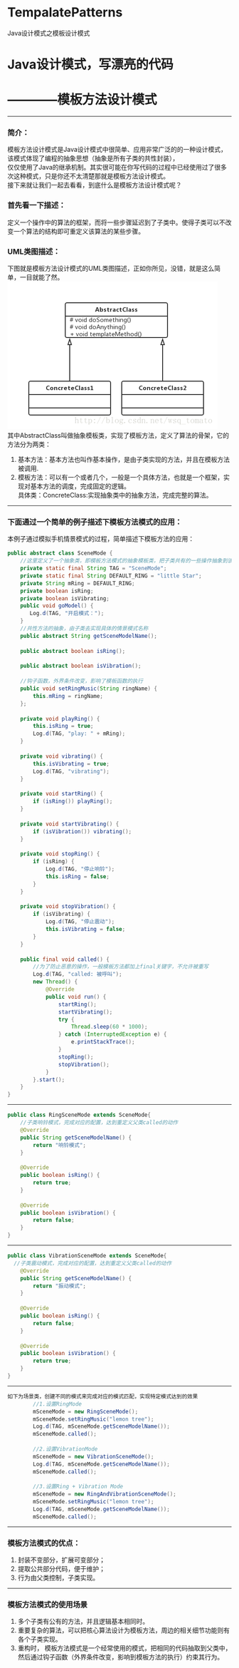 # TempalatePatterns
Java设计模式之模板设计模式
# Java设计模式，写漂亮的代码  
# ————模板方法设计模式
---  
### 简介：  
模板方法设计模式是Java设计模式中很简单、应用非常广泛的的一种设计模式，该模式体现了编程的抽象思想（抽象是所有子类的共性封装），  
仅仅使用了Java的继承机制。其实很可能在你写代码的过程中已经使用过了很多次这种模式，只是你还不太清楚那就是模板方法设计模式。  
接下来就让我们一起去看看，到底什么是模板方法设计模式呢？  
### 首先看一下描述：  
定义一个操作中的算法的框架，而将一些步骤延迟到了子类中。使得子类可以不改变一个算法的结构即可重定义该算法的某些步骤。
### UML类图描述：  
下图就是模板方法设计模式的UML类图描述，正如你所见，没错，就是这么简单，一目就能了然。
![TempalatePattern UML类图](https://github.com/tomato0/TempalatePatterns/blob/master/tempalate_patterns.png)  
其中AbstractClass叫做抽象模板类，实现了模板方法，定义了算法的骨架，它的方法分为两类：    
1. 基本方法：基本方法也叫作基本操作，是由子类实现的方法，并且在模板方法被调用.  
2. 模板方法：可以有一个或者几个，一般是一个具体方法，也就是一个框架，实现对基本方法的调度，完成固定的逻辑。  
具体类：ConcreteClass:实现抽象类中的抽象方法，完成完整的算法。  
---
### 下面通过一个简单的例子描述下模板方法模式的应用：  
本例子通过模拟手机情景模式的过程，简单描述下模板方法的应用：  
``` java
public abstract class SceneMode {
    //这里定义了一个抽象类，即模板方法模式的抽象模板类，把子类共有的一些操作抽象到该类中，情景模式普遍就是响铃和震动的操作，这里将通用的流程放到该类中，具体的配置通过其子类来完成
    private static final String TAG = "SceneMode";
    private static final String DEFAULT_RING = "little Star";
    private String mRing = DEFAULT_RING;
    private boolean isRing;
    private boolean isVibrating;
    public void goModel() {
       Log.d(TAG, "开启模式：");
    }
    //共性方法的抽象，由子类去实现具体的情景模式名称
    public abstract String getSceneModelName();

    public abstract boolean isRing();

    public abstract boolean isVibration();

    //钩子函数，外界条件改变，影响了模板函数的执行
    public void setRingMusic(String ringName) {
        this.mRing = ringName;
    };

    private void playRing() {
        this.isRing = true;
        Log.d(TAG, "play: " + mRing);
    }

    private void vibrating() {
        this.isVibrating = true;
        Log.d(TAG, "vibrating");
    }

    private void startRing() {
        if (isRing()) playRing();
    }

    private void startVibrating() {
        if (isVibration()) vibrating();
    }

    private void stopRing() {
        if (isRing) {
            Log.d(TAG, "停止响铃");
            this.isRing = false;
        }
    }

    private void stopVibration() {
        if (isVibrating) {
            Log.d(TAG, "停止震动");
            this.isVibrating = false;
        }
    }

    public final void called() {
        //为了防止恶意的操作，一般模板方法都加上final关键字，不允许被重写
        Log.d(TAG, "called: 被呼叫");
        new Thread() {
            @Override
            public void run() {
                startRing();
                startVibrating();
                try {
                    Thread.sleep(60 * 1000);
                } catch (InterruptedException e) {
                    e.printStackTrace();
                }
                stopRing();
                stopVibration();
            }
        }.start();
    }
}
```  
---
``` java
public class RingSceneMode extends SceneMode{
    //子类响铃模式，完成对应的配置，达到重定义父类called的动作
    @Override
    public String getSceneModelName() {
        return "响铃模式";
    }

    @Override
    public boolean isRing() {
        return true;
    }

    @Override
    public boolean isVibration() {
        return false;
    }
}
```
---
``` java
public class VibrationSceneMode extends SceneMode{
  //子类震动模式，完成对应的配置，达到重定义父类called的动作
    @Override
    public String getSceneModelName() {
        return "振动模式";
    }

    @Override
    public boolean isRing() {
        return false;
    }

    @Override
    public boolean isVibration() {
        return true;
    }
}
```
---
``` java
如下为场景类，创建不同的模式来完成对应的模式匹配，实现特定模式达到的效果
        //1.设置RingMode
        mSceneMode = new RingSceneMode();
        mSceneMode.setRingMusic("lemon tree");
        Log.d(TAG, mSceneMode.getSceneModelName());
        mSceneMode.called();

        //2.设置VibrationMode
        mSceneMode = new VibrationSceneMode();
        Log.d(TAG, mSceneMode.getSceneModelName());
        mSceneMode.called();

        //3.设置Ring + Vibration Mode
        mSceneMode = new RingAndVibrationSceneMode();
        mSceneMode.setRingMusic("lemon tree");
        Log.d(TAG, mSceneMode.getSceneModelName());
        mSceneMode.called();
```
---
### 模板方法模式的优点：  
1. 封装不变部分，扩展可变部分；  
2. 提取公共部分代码，便于维护；  
3. 行为由父类控制，子类实现。  
---
### 模板方法模式的使用场景  
1. 多个子类有公有的方法，并且逻辑基本相同时。  
2. 重要复杂的算法，可以把核心算法设计为模板方法，周边的相关细节功能则有各个子类实现。  
3. 重构时， 模板方法模式是一个经常使用的模式，把相同的代码抽取到父类中，然后通过钩子函数（外界条件改变，影响到模板方法的执行）约束其行为。
